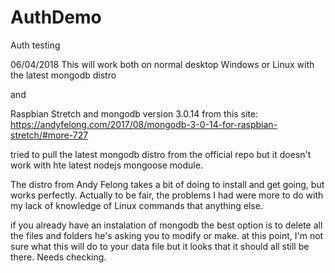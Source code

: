 # AuthDemo
Auth testing

06/04/2018
This will work both on normal desktop Windows or Linux with the latest mongodb distro

and

Raspbian Stretch and mongodb version 3.0.14 from this site:
      https://andyfelong.com/2017/08/mongodb-3-0-14-for-raspbian-stretch/#more-727

tried to pull the latest mongodb distro from the official repo but it doesn't work with hte latest nodejs mongoose module.

The distro from Andy Felong takes a bit of doing to install and get going, but works perfectly. Actually to be fair, 
the problems I had were more to do with my lack of knowledge of Linux commands that anything else.

if you already have an instalation of mongodb the best option is to delete all the files and folders he's asking 
you to modify or make. at this point, I'm not sure what this will do to your data file but it looks that it 
should all still be there. Needs checking.

  

